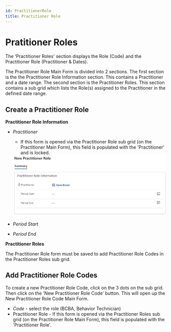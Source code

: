 ```yaml
---
id: PractitionerRole
title: Practitioner Role
---
```

# Pratitioner Roles
The 'Practitioner Roles' section displays the Role (Code) and the Practitioner Role (Practitioner & Dates). 

The Practitioner Role Main Form is divided into 2 sections. The first section is the the Practitioner Role Information section. This contains a Practitioner and a date range. The second section is the Practitioner Roles. This section contains a sub grid which lists the Role(s) assigned to the Practitioner in the defined date range.  

## Create a Practitioner Role

**Practitioner Role Information**
- *Practitioner*
  - If this form is opened via the Practitioner Role sub grid (on the Practitioner Main Form), this field is populated with the 'Practitioner' and is locked.

  <img src ="/img/practitionerRolePrepopulated.jpg" width="500"/>  
- *Period Start*
- *Period End*

**Practitioner Roles**

The Practitioner Role form must be saved to add Practitioner Role Codes in the Practitioner Roles sub grid. 

 ##  Add Practitioner Role Codes
 
 To create a new Practitioner Role Code, click on the 3 dots on the sub grid. Then click on the 'New Practitioner Role Code' button. This will open up the New Practitioner Role Code Main Form.

 - *Code* - select the role (BCBA, Behavior Technician)
 - Practitioner Role - If this form is opened via the Practitioner Roles sub grid (on the Practitioner Role Main Form), this field is populated with the 'Practitioner Role'.
